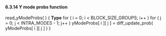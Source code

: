#### 6.3.14 Y mode probs function

<div class="syntax">
read_yModeProbs( ) {                                                  <b>Type</b>
    for ( i = 0; i < BLOCK_SIZE_GROUPS; i++ )
        for ( j = 0; j < INTRA_MODES - 1; j++ )
            yModeProbs[ i ][ j ] = diff_update_prob( yModeProbs[ i ][ j ] )
}

</div>
